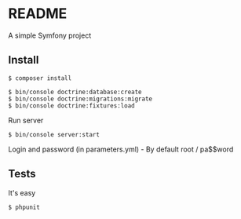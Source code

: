 # README

A simple Symfony project

## Install

```
$ composer install
```

```
$ bin/console doctrine:database:create
$ bin/console doctrine:migrations:migrate
$ bin/console doctrine:fixtures:load
```

Run server

```
$ bin/console server:start
```

Login and password (in parameters.yml) - By default root / pa$$word

## Tests

It's easy

```
$ phpunit
```
